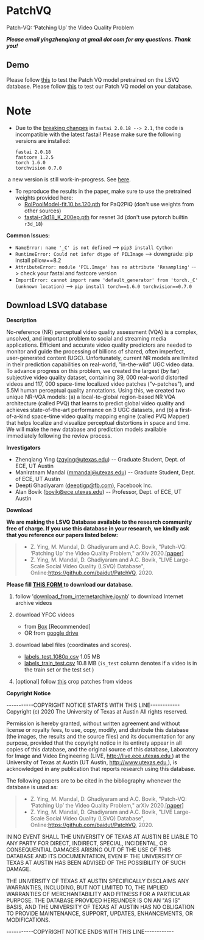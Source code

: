 # PatchVQ
Patch-VQ: ‘Patching Up’ the Video Quality Problem

***Please email yingzhenqiang at gmail dot com for any questions. Thank you!***

## Demo

Please follow [this](https://colab.research.google.com/drive/16bwA2Rm3Hp5xNyeRnrzm1MrtEvKkiRRS) to test the Patch VQ model pretrained on the LSVQ database.
Please follow [this](test_PVQ_on_new_datasets.ipynb) to test our Patch VQ model on your database.

# Note

* Due to the [breaking changes](https://github.com/fastai/fastai/blob/master/CHANGELOG.md#2018) in `fastai 2.0.18 --> 2.1`, the code is incompatible with the latest fastai! Please make sure the following versions are installed: 
  ```
  fastai 2.0.18
  fastcore 1.2.5
  torch 1.6.0
  torchvision 0.7.0
  ```

​	a new version is still work-in-progress. See [here](https://github.com/baidut/fastiqa). 

* To reproduce the results in the paper, make sure to use the pretrained weights provided here: 
  * [RoIPoolModel-fit.10.bs.120.pth](https://github.com/baidut/PatchVQ/releases/download/v0.1/RoIPoolModel-fit.10.bs.120.pth) for PaQ2PiQ (don't use weights from other sources)
  *  [fastai-r3d18_K_200ep.pth](https://github.com/baidut/PatchVQ/releases/download/v0.1/fastai-r3d18_K_200ep.pth) for resnet 3d (don't use pytorch builtin `r3d_18`)

**Common Issues:**

* `NameError: name '_C' is not defined`  --> `pip3 install Cython`
* `RuntimeError: Could not infer dtype of PILImage` --> downgrade: pip install pillow==8.2
* `AttributeError: module 'PIL.Image' has no attribute 'Resampling'` --> check your fastai and fastcore version
* `ImportError: cannot import name 'default_generator' from 'torch._C' (unknown location)` --> `pip install torch==1.6.0 torchvision==0.7.0`

## Download LSVQ database

**Description**

No-reference (NR) perceptual video quality assessment (VQA) is a complex, unsolved, and important problem to social and streaming media applications. Efficient and accurate video quality predictors are needed to monitor and guide the processing of billions of shared, often imperfect, user-generated content (UGC). Unfortunately, current NR models are limited in their prediction capabilities on real-world, "in-the-wild" UGC video data. To advance progress on this problem, we created the largest (by far) subjective video quality dataset, containing 39, 000 real-world distorted videos and 117, 000 space-time localized video patches ("v-patches"), and 5.5M human perceptual quality annotations. Using this, we created two unique NR-VQA models: (a) a local-to-global region-based NR VQA architecture (called PVQ) that learns to predict global video quality and achieves state-of-the-art performance on 3 UGC datasets, and (b) a first-of-a-kind space-time video quality mapping engine (called PVQ Mapper) that helps localize and visualize perceptual distortions in space and time. We will make the new database and prediction models available immediately following the review process.

**Investigators**

* Zhenqiang Ying (<zqying@utexas.edu>) -- Graduate Student, Dept. of ECE, UT Austin
* Maniratnam Mandal (<mmandal@utexas.edu>) -- Graduate Student, Dept. of ECE, UT Austin
* Deepti Ghadiyaram (<deeptigp@fb.com>), Facebook Inc.
* Alan Bovik ([bovik@ece.utexas.edu](mailto:bovik@ece.utexas.edu)) -- Professor, Dept. of ECE, UT Austin

**Download**

**We are making the LSVQ Database available to the research community free of charge. If you use this database in your research, we kindly ask that you reference our papers listed below:**

> - Z. Ying, M. Mandal, D. Ghadiyaram and A.C. Bovik, "Patch-VQ: ‘Patching Up’ the Video Quality Problem," arXiv 2020.[[paper\]](https://arxiv.org/pdf/2011.13544.pdf)
> - Z. Ying, M. Mandal, D. Ghadiyaram and A.C. Bovik, "LIVE Large-Scale Social Video Quality (LSVQ) Database", Online:https://github.com/baidut/PatchVQ, 2020.

**Please fill [THIS FORM ](https://forms.gle/kmRH2fCuVuLAfruq5) to download our database.**

1. follow '[download_from_internetarchive.ipynb](https://colab.research.google.com/drive/1Mz0xkd_c9F_NQCBOAWxO1LI_lE5sYMDx?usp=sharing)' to download Internet archive videos
2. download YFCC videos
    * from [Box](https://utexas.box.com/s/3x10cuh5m2r85gcjmatgagkpf2ekgqwo) [Recommended]
    * OR  from [google drive](https://drive.google.com/drive/folders/1hTPH2PpfMSpbhRES3F9C0tDSMUQowIUJ?usp=sharing)

3. download label files (coordinates and scores).
    * [labels_test_1080p.csv](https://github.com/baidut/PatchVQ/releases/download/v0.1/labels_test_1080p.csv) 1.05 MB
    * [labels_train_test.csv](https://github.com/baidut/PatchVQ/releases/download/v0.1/labels_train_test.csv) 10.8 MB (`is_test` column denotes if a video is in the train set or the test set )
4. [optional] follow [this](https://colab.research.google.com/drive/1pMsLbLD8_5i2NV-l6o3alF3rmIsyzfKK?usp=sharing) crop patches from videos


**Copyright Notice**

-----------COPYRIGHT NOTICE STARTS WITH THIS LINE------------
Copyright (c) 2020 The University of Texas at Austin
All rights reserved.

Permission is hereby granted, without written agreement and without license or royalty fees, to use, copy, modify, and distribute this database (the images, the results and the source files) and its documentation for any purpose, provided that the copyright notice in its entirety appear in all copies of this database, and the original source of this database, Laboratory for Image and Video Engineering (LIVE, [http://live.ece.utexas.edu ](http://live.ece.utexas.edu/)) at the University of Texas at Austin (UT Austin, [http://www.utexas.edu ](http://www.utexas.edu/)), is acknowledged in any publication that reports research using this database.

The following papers are to be cited in the bibliography whenever the database is used as:

> - Z. Ying, M. Mandal, D. Ghadiyaram and A.C. Bovik, "Patch-VQ: ‘Patching Up’ the Video Quality Problem," arXiv 2020.[[paper\]](https://arxiv.org/pdf/2011.13544.pdf)
> - Z. Ying, M. Mandal, D. Ghadiyaram and A.C. Bovik, "LIVE Large-Scale Social Video Quality (LSVQ) Database", Online:https://github.com/baidut/PatchVQ, 2020.

IN NO EVENT SHALL THE UNIVERSITY OF TEXAS AT AUSTIN BE LIABLE TO ANY PARTY FOR DIRECT, INDIRECT, SPECIAL, INCIDENTAL, OR CONSEQUENTIAL DAMAGES ARISING OUT OF THE USE OF THIS DATABASE AND ITS DOCUMENTATION, EVEN IF THE UNIVERSITY OF TEXAS AT AUSTIN HAS BEEN ADVISED OF THE POSSIBILITY OF SUCH DAMAGE.

THE UNIVERSITY OF TEXAS AT AUSTIN SPECIFICALLY DISCLAIMS ANY WARRANTIES, INCLUDING, BUT NOT LIMITED TO, THE IMPLIED WARRANTIES OF MERCHANTABILITY AND FITNESS FOR A PARTICULAR PURPOSE. THE DATABASE PROVIDED HEREUNDER IS ON AN "AS IS" BASIS, AND THE UNIVERSITY OF TEXAS AT AUSTIN HAS NO OBLIGATION TO PROVIDE MAINTENANCE, SUPPORT, UPDATES, ENHANCEMENTS, OR MODIFICATIONS.

-----------COPYRIGHT NOTICE ENDS WITH THIS LINE------------
